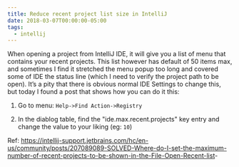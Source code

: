 ```yaml
---
title: Reduce recent project list size in IntelliJ
date: 2018-03-07T00:00:00-05:00
tags:
  - intellij
---
```


When opening a project from IntelliJ IDE, it will give you a list of
menu that contains your recent projects. This list however has default
of 50 items max, and sometimes I find it stretched the menu popup too
long and covered some of IDE the status line (which I need to verify the
project path to be open). It’s a pity that there is obvious normal IDE
Settings to change this, but today I found a post that shows how you can
do it this:

1.  Go to menu: `Help->Find Action->Registry`

2.  In the diablog table, find the "ide.max.recent.projects" key entry
    and change the value to your liking (eg: `10`)

Ref:
<https://intellij-support.jetbrains.com/hc/en-us/community/posts/207089089-SOLVED-Where-do-I-set-the-maximum-number-of-recent-projects-to-be-shown-in-the-File-Open-Recent-list>-
